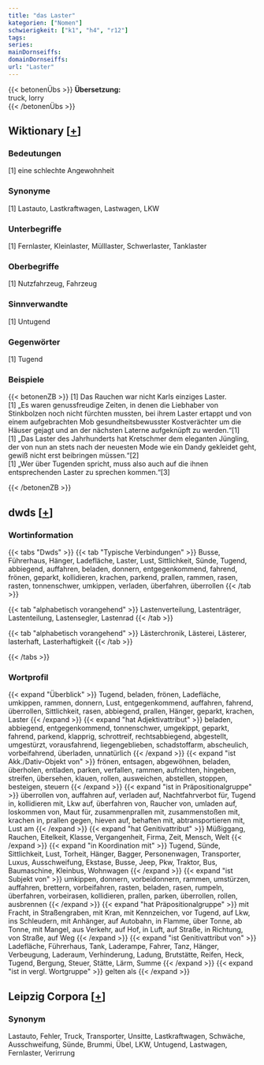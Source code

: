 ```yaml
---
title: "das Laster"
kategorien: ["Nomen"]
schwierigkeit: ["k1", "h4", "r12"]
tags:
series:
mainDornseiffs:
domainDornseiffs:
url: "Laster"
---
```


{{< betonenÜbs >}}
**Übersetzung:**  
truck, lorry  
{{< /betonenÜbs >}}

## Wiktionary [[+](https://de.wiktionary.org/wiki/Laster)]

### Bedeutungen
[1] eine schlechte Angewohnheit  

### Synonyme
[1] Lastauto, Lastkraftwagen, Lastwagen, LKW  

### Unterbegriffe
[1] Fernlaster, Kleinlaster, Mülllaster, Schwerlaster, Tanklaster  

### Oberbegriffe
[1] Nutzfahrzeug, Fahrzeug  

### Sinnverwandte
[1] Untugend  

### Gegenwörter
[1] Tugend  

### Beispiele
{{< betonenZB >}}
[1] Das Rauchen war nicht Karls einziges Laster.  
[1] „Es waren genussfreudige Zeiten, in denen die Liebhaber von Stinkbolzen noch nicht fürchten mussten, bei ihrem Laster ertappt und von einem aufgebrachten Mob gesundheitsbewusster Kostverächter um die Häuser gejagt und an der nächsten Laterne aufgeknüpft zu werden.“[1]  
[1] „Das Laster des Jahrhunderts hat Kretschmer dem eleganten Jüngling, der von nun an stets nach der neuesten Mode wie ein Dandy gekleidet geht, gewiß nicht erst beibringen müssen.“[2]  
[1] „Wer über Tugenden spricht, muss also auch auf die ihnen entsprechenden Laster zu sprechen kommen.“[3]  

{{< /betonenZB >}}


## dwds [[+](https://www.dwds.de/wb/Laster)]

### Wortinformation
{{< tabs "Dwds" >}}
{{< tab "Typische Verbindungen" >}}
Busse, Führerhaus, Hänger, Ladefläche, Laster, Lust, Sittlichkeit, Sünde, Tugend, abbiegend, auffahren, beladen, donnern, entgegenkommend, fahrend, frönen, geparkt, kollidieren, krachen, parkend, prallen, rammen, rasen, rasten, tonnenschwer, umkippen, verladen, überfahren, überrollen
{{< /tab >}}

{{< tab "alphabetisch vorangehend" >}}
Lastenverteilung, Lastenträger, Lastenteilung, Lastensegler, Lastenrad
{{< /tab >}}

{{< tab "alphabetisch vorangehend" >}}
Lästerchronik, Lästerei, Lästerer, lasterhaft, Lasterhaftigkeit
{{< /tab >}}

{{< /tabs >}}

### Wortprofil
{{< expand "Überblick" >}} Tugend, beladen, frönen, Ladefläche, umkippen, rammen, donnern, Lust, entgegenkommend, auffahren, fahrend, überrollen, Sittlichkeit, rasen, abbiegend, prallen, Hänger, geparkt, krachen, Laster {{< /expand >}}
{{< expand "hat Adjektivattribut" >}} beladen, abbiegend, entgegenkommend, tonnenschwer, umgekippt, geparkt, fahrend, parkend, klapprig, schrottreif, rechtsabbiegend, abgestellt, umgestürzt, vorausfahrend, liegengeblieben, schadstoffarm, abscheulich, vorbeifahrend, überladen, unnatürlich {{< /expand >}}
{{< expand "ist Akk./Dativ-Objekt von" >}} frönen, entsagen, abgewöhnen, beladen, überholen, entladen, parken, verfallen, rammen, aufrichten, hingeben, streifen, übersehen, klauen, rollen, ausweichen, abstellen, stoppen, besteigen, steuern {{< /expand >}}
{{< expand "ist in Präpositionalgruppe" >}} überrollen von, auffahren auf, verladen auf, Nachtfahrverbot für, Tugend in, kollidieren mit, Lkw auf, überfahren von, Raucher von, umladen auf, loskommen von, Maut für, zusammenprallen mit, zusammenstoßen mit, krachen in, prallen gegen, hieven auf, behaften mit, abtransportieren mit, Lust am {{< /expand >}}
{{< expand "hat Genitivattribut" >}} Müßiggang, Rauchen, Eitelkeit, Klasse, Vergangenheit, Firma, Zeit, Mensch, Welt {{< /expand >}}
{{< expand "in Koordination mit" >}} Tugend, Sünde, Sittlichkeit, Lust, Torheit, Hänger, Bagger, Personenwagen, Transporter, Luxus, Ausschweifung, Ekstase, Busse, Jeep, Pkw, Traktor, Bus, Baumaschine, Kleinbus, Wohnwagen {{< /expand >}}
{{< expand "ist Subjekt von" >}} umkippen, donnern, vorbeidonnern, rammen, umstürzen, auffahren, brettern, vorbeifahren, rasten, beladen, rasen, rumpeln, überfahren, vorbeirasen, kollidieren, prallen, parken, überrollen, rollen, ausbrennen {{< /expand >}}
{{< expand "hat Präpositionalgruppe" >}} mit Fracht, in Straßengraben, mit Kran, mit Kennzeichen, vor Tugend, auf Lkw, ins Schleudern, mit Anhänger, auf Autobahn, in Flamme, über Tonne, ab Tonne, mit Mangel, aus Verkehr, auf Hof, in Luft, auf Straße, in Richtung, von Straße, auf Weg {{< /expand >}}
{{< expand "ist Genitivattribut von" >}} Ladefläche, Führerhaus, Tank, Laderampe, Fahrer, Tanz, Hänger, Verbeugung, Laderaum, Verhinderung, Ladung, Brutstätte, Reifen, Heck, Tugend, Bergung, Steuer, Stätte, Lärm, Summe {{< /expand >}}
{{< expand "ist in vergl. Wortgruppe" >}} gelten als {{< /expand >}}

## Leipzig Corpora [[+](https://corpora.uni-leipzig.de/en/res?word=Laster&corpusId=deu_newscrawl-public_2018)]


### Synonym
Lastauto, Fehler, Truck, Transporter, Unsitte, Lastkraftwagen, Schwäche, Ausschweifung, Sünde, Brummi, Übel, LKW, Untugend, Lastwagen, Fernlaster, Verirrung

